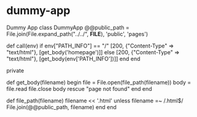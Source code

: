 # dummy-app
Dummy App
class DummyApp
  @@public_path = File.join(File.expand_path("../../", __FILE__), 'public', 'pages')

  def call(env)
    if  env["PATH_INFO"] == "/"
      [200, {"Content-Type" => "text/html"}, [get_body('homepage')]]
    else
      [200, {"Content-Type" => "text/html"}, [get_body(env['PATH_INFO'])]]
    end
  end

  private

  def get_body(filename)
    begin
      file = File.open(file_path(filename))
      body = file.read
      file.close
      body
    rescue
      "page not found"
    end
  end

  def file_path(filename)
    filename << '.html' unless filename =~ /\.html$/
    File.join(@@public_path, filename)
  end
end
